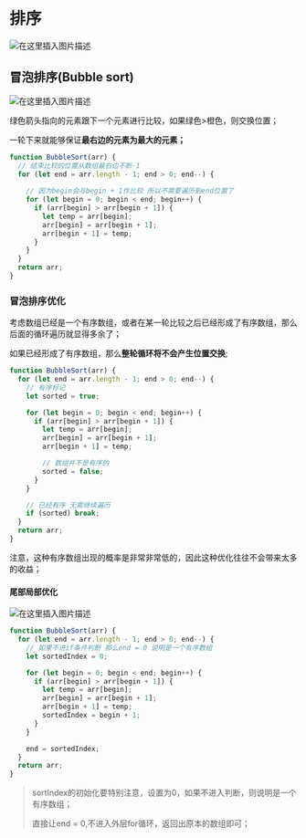 # 排序

![在这里插入图片描述](https://img-blog.csdnimg.cn/20201123155228302.png?x-oss-process=image/watermark,type_ZmFuZ3poZW5naGVpdGk,shadow_10,text_aHR0cHM6Ly9ibG9nLmNzZG4ubmV0L1pIZ29nb2dvaGE=,size_16,color_FFFFFF,t_70#pic_center)



## 冒泡排序(Bubble sort)

![在这里插入图片描述](https://img-blog.csdnimg.cn/20201123155947232.png?x-oss-process=image/watermark,type_ZmFuZ3poZW5naGVpdGk,shadow_10,text_aHR0cHM6Ly9ibG9nLmNzZG4ubmV0L1pIZ29nb2dvaGE=,size_16,color_FFFFFF,t_70#pic_center)

绿色箭头指向的元素跟下一个元素进行比较，如果绿色>橙色，则交换位置；

一轮下来就能够保证**最右边的元素为最大的元素；**

```js
function BubbleSort(arr) {
  // 结束比较的位置从数组最右边不断-1  
  for (let end = arr.length - 1; end > 0; end--) {
      
    // 因为begin会与begin + 1作比较 所以不需要遍历到end位置了  
    for (let begin = 0; begin < end; begin++) {
      if (arr[begin] > arr[begin + 1]) {
        let temp = arr[begin];
        arr[begin] = arr[begin + 1];
        arr[begin + 1] = temp;
      }
    }
  }
  return arr;
}
```



### 冒泡排序优化

考虑数组已经是一个有序数组，或者在某一轮比较之后已经形成了有序数组，那么后面的循环遍历就显得多余了；

如果已经形成了有序数组，那么**整轮循环将不会产生位置交换**;

```js
function BubbleSort(arr) {
  for (let end = arr.length - 1; end > 0; end--) {
    // 有序标记
    let sorted = true;

    for (let begin = 0; begin < end; begin++) {
      if (arr[begin] > arr[begin + 1]) {
        let temp = arr[begin];
        arr[begin] = arr[begin + 1];
        arr[begin + 1] = temp;

        // 数组并不是有序的
        sorted = false;
      }
    }

    // 已经有序 无需继续遍历
    if (sorted) break;
  }
  return arr;
}
```

注意，这种有序数组出现的概率是非常非常低的，因此这种优化往往不会带来太多的收益；



#### 尾部局部优化

![在这里插入图片描述](https://img-blog.csdnimg.cn/20201123171738629.png?x-oss-process=image/watermark,type_ZmFuZ3poZW5naGVpdGk,shadow_10,text_aHR0cHM6Ly9ibG9nLmNzZG4ubmV0L1pIZ29nb2dvaGE=,size_16,color_FFFFFF,t_70#pic_center)

```js
function BubbleSort(arr) {
  for (let end = arr.length - 1; end > 0; end--) {
    // 如果不进if条件判断 那么end = 0 说明是一个有序数组
    let sortedIndex = 0;

    for (let begin = 0; begin < end; begin++) {
      if (arr[begin] > arr[begin + 1]) {
        let temp = arr[begin];
        arr[begin] = arr[begin + 1];
        arr[begin + 1] = temp;
        sortedIndex = begin + 1;
      }
    }

    end = sortedIndex;
  }
  return arr;
}
```

> sortIndex的初始化要特别注意，设置为0，如果不进入判断，则说明是一个有序数组；
>
> 直接让end = 0,不进入外层for循环，返回出原本的数组即可；